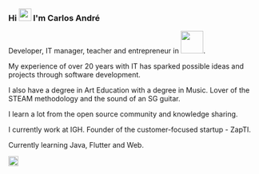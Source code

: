 ### Hi <img src="https://media.giphy.com/media/hvRJCLFzcasrR4ia7z/giphy.gif" width="25px"> I'm Carlos André
Developer, IT manager, teacher and entrepreneur in <img src="https://acegif.com/wp-content/gif/brazilian-flag-7.gif" width="45px">.

My experience of over 20 years with IT has sparked possible ideas and projects through software development.

I also have a degree in Art Education with a degree in Music.
Lover of the STEAM methodology and the sound of an SG guitar.

I learn a lot from the open source community and knowledge sharing.

I currently work at IGH.
Founder of the customer-focused startup - ZapTI.

Currently learning Java, Flutter and Web. 

<code><img height="20" src="https://img.shields.io/badge/Java-ED8B00?style=for-the-badge&logo=java&logoColor=white"></code>


